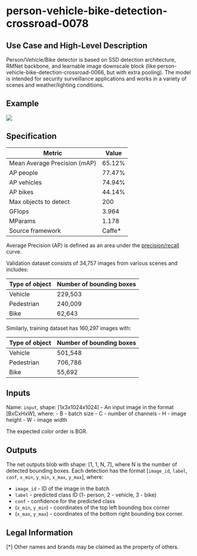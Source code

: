 # person-vehicle-bike-detection-crossroad-0078

## Use Case and High-Level Description

Person/Vehicle/Bike detector is based on SSD detection architecture, RMNet backbone, and learnable image downscale block (like person-vehicle-bike-detection-crossroad-0066, but with extra pooling).
The model is intended for security surveillance applications and works in a variety of scenes and weather/lighting
conditions.

## Example

![](person-vehicle-bike-detection-crossroad-0078.png)

## Specification

| Metric                          | Value                                     |
|---------------------------------|-------------------------------------------|
| Mean Average Precision (mAP)    | 65.12%                                    |
| AP people                       | 77.47%                                    |
| AP vehicles                     | 74.94%                                    |
| AP bikes                        | 44.14%                                    |
| Max objects to detect           | 200                                       |
| GFlops                          | 3.964                                     |
| MParams                         | 1.178                                     |
| Source framework                | Caffe*                                    |

Average Precision (AP) is defined as an area under the
[precision/recall](https://en.wikipedia.org/wiki/Precision_and_recall)
curve.

Validation dataset consists of 34,757 images from various scenes and includes:

| Type of object | Number of bounding boxes |
|----------------|--------------------------|
| Vehicle        | 229,503                  |
| Pedestrian     | 240,009                  |
| Bike           | 62,643                   |

Similarly, training dataset has 160,297 images with:

| Type of object | Number of bounding boxes |
|----------------|--------------------------|
| Vehicle        | 501,548                  |
| Pedestrian     | 706,786                  |
| Bike           | 55,692                   |

## Inputs

Name: `input`, shape: [1x3x1024x1024] - An input image in the format [BxCxHxW],
   where:
    - B - batch size
    - C - number of channels
    - H - image height
    - W - image width

   The expected color order is BGR.

## Outputs

The net outputs blob with shape: [1, 1, N, 7], where N is the number of detected
bounding boxes. Each detection has the format
  [`image_id`, `label`, `conf`, `x_min`, `y_min`, `x_max`, `y_max`], where:
  - `image_id` - ID of the image in the batch
  - `label` - predicted class ID (1- person, 2 - vehicle, 3 - bike)
  - `conf` - confidence for the predicted class
  - (`x_min`, `y_min`) - coordinates of the top left bounding box corner
  - (`x_max`, `y_max`) - coordinates of the bottom right bounding box corner.

## Legal Information
[*] Other names and brands may be claimed as the property of others.
